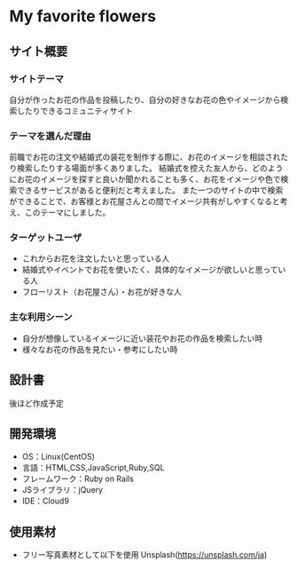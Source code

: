 # My favorite flowers

## サイト概要
### サイトテーマ
自分が作ったお花の作品を投稿したり、自分の好きなお花の色やイメージから検索したりできるコミュニティサイト
​
### テーマを選んだ理由
前職でお花の注文や結婚式の装花を制作する際に、お花のイメージを相談されたり検索したりする場面が多くありました。
結婚式を控えた友人から、どのようにお花のイメージを探すと良いか聞かれることも多く、お花をイメージや色で検索できるサービスがあると便利だと考えました。
また一つのサイトの中で検索ができることで、お客様とお花屋さんとの間でイメージ共有がしやすくなると考え、このテーマにしました。
​
### ターゲットユーザ
* これからお花を注文したいと思っている人
* 結婚式やイベントでお花を使いたく、具体的なイメージが欲しいと思っている人
* フローリスト（お花屋さん）・お花が好きな人
​
### 主な利用シーン
* 自分が想像しているイメージに近い装花やお花の作品を検索したい時
* 様々なお花の作品を見たい・参考にしたい時
​
## 設計書
後ほど作成予定
​
## 開発環境
- OS：Linux(CentOS)
- 言語：HTML,CSS,JavaScript,Ruby,SQL
- フレームワーク：Ruby on Rails
- JSライブラリ：jQuery
- IDE：Cloud9
​
## 使用素材
* フリー写真素材として以下を使用
Unsplash(https://unsplash.com/ja)
